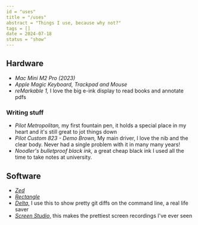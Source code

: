 ```yaml
---
id = "uses"
title = "/uses"
abstract = "Things I use, because why not?"
tags = []
date = 2024-07-18
status = "show"
---
```


## Hardware

- _Mac Mini M2 Pro (2023)_
- _Apple Magic Keyboard, Trackpad and Mouse_
- _reMarkable 1,_ I love the big e-ink display to read books and annotate pdfs

### Writing stuff

- _Pilot Metropolitan,_ my first fountain pen, it holds a special place in my
  heart and it's still great to jot things down
- _Pilot Custom 823 - Demo Brown,_ My main driver, I love the nib and the clear
  body. Never had a single problem with it in many many years!
- _Noodler's bulletproof black ink,_ a great cheap black ink I used all the time
  to take notes at university.

## Software

- [_Zed_](https://zed.dev)
- [_Rectangle_](https://rectangleapp.com)
- [_Delta,_](https://github.com/dandavison/delta) I use this to show pretty
  git diffs on the command line, a real life saver
- [_Screen Studio,_](https://www.screen.studio) this makes the prettiest screen
  recordings I've ever seen
